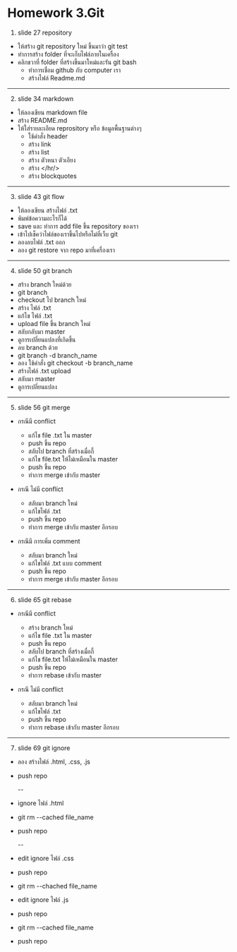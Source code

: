 # Homework 3.Git

1. slide 27 repository
-   ให้สร้าง git repository ใหม่ ขึ้นมาว่า git test
-   ทำการสร้าง folder ที่จะเก็บไฟล์ภายในเครื่อง
-   คลิกขวาที่ folder ที่สร้างขึ้นมาใหม่และรัน git bash
    -   ทำการเชื่อม github กับ computer เรา
    -   สร้างไฟล์ Readme.md

---

2. slide 34 markdown
-   ให้ลองเขียน markdown file
-   สร้าง README.md
-   ให้ใส่รายละเอียด reprository หรือ ข้อมูลพื้นฐานต่างๆ
    -   ใช้คำสั่ง header
    -   สร้าง link
    -   สร้าง list
    -   สร้าง ตัวหนา ตัวเอียง
    -   สร้าง </hr/>
    -   สร้าง blockquotes

---

3. slide 43 git flow 
-   ให้ลองเขียน สร้างไฟล์ .txt
-   พิมพ์ข้อความอะไรก็ได้
-   save และ ทำการ add file ขึ้น repository ของเรา
-   เข้าไปเช็คว่าไฟล์ของเราขึ้นไปหรือไม่ที่เว็บ git 
-   ลองลบไฟล์ .txt ออก
-   ลอง git restore จาก repo มาที่เครื่องเรา

---

4. slide 50 git branch
-   สร้าง branch  ใหม่ด้วย
-   git branch
-   checkout ไป branch ใหม่
-   สร้าง ไฟล์ .txt
-   แก้ไข ไฟล์ .txt
-   upload file ขึ้น branch ใหม่
-   สลับกลับมา master
-   ดูการเปลี่ยนแปลงที่เกิดขึ้น 
-   ลบ branch ด้วย
-   git branch -d branch_name
-   ลอง ใช้คำสั่ง git checkout -b branch_name
-   สร้างไฟล์ .txt upload
-   สลับมา master
-   ดูการเปลี่ยนแปลง

---

5. slide 56 git merge
-   กรณีมี conflict
    -   แก้ไข file .txt ใน master
    -   push ขึ้น repo
    -   สลับไป branch ที่สร้างเมื่อกี้
    -   แก้ไข file.txt ให้ไม่เหมือนใน master
    -   push ขึ้น repo
    -   ทำการ merge เข้ากับ master

-   กรณี ไม่มี conflict
    -   สลับมา branch ใหม่
    -   แก้ไขไฟล์ .txt
    -   push ขึ้น repo
    -   ทำการ merge เข้ากับ master อีกรอบ

-   กรณีมี การเพิ่ม comment
    -   สลับมา branch ใหม่
    -   แก้ไขไฟล์ .txt แบบ comment
    -   push ขึ้น repo
    -   ทำการ merge เข้ากับ master อีกรอบ

---

6. slide 65 git rebase
-   กรณีมี conflict 
    -   สร้าง branch ใหม่
    -   แก้ไข file .txt ใน master
    -   push ขึ้น repo
    -   สลับไป branch ที่สร้างเมื่อกี้
    -   แก้ไข file.txt ให้ไม่เหมือนใน master
    -   push ขึ้น repo
    -   ทำการ rebase เข้ากับ master

-   กรณี ไม่มี conflict
    -   สลับมา branch ใหม่
    -   แก้ไขไฟล์ .txt
    -   push ขึ้น repo
    -   ทำการ rebase เข้ากับ master อีกรอบ

---

7. slide 69 git ignore
-   ลอง สร้างไฟล์ .html, .css, .js
-   push repo

    --
-   ignore ไฟล์ .html
-   git rm --cached file_name
-   push repo

    --
-   edit ignore ไฟล์ .css
-   push repo
-   git rm --chached file_name
-   edit ignore ไฟล์ .js
-   push repo
-   git rm --cached file_name
-   push repo
